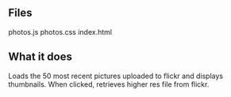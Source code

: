 Files
---------
photos.js
photos.css
index.html


What it does
--------------
Loads the 50 most recent pictures uploaded to flickr and displays thumbnails. When clicked, 
retrieves higher res file from flickr.
